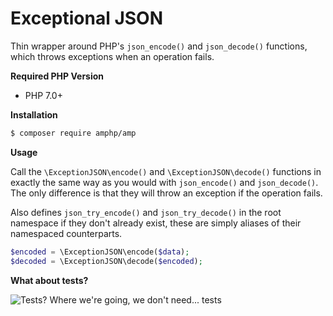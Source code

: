 # Exceptional JSON

Thin wrapper around PHP's `json_encode()` and `json_decode()` functions, which throws exceptions when an operation fails.

**Required PHP Version**

- PHP 7.0+

**Installation**

```bash
$ composer require amphp/amp
```

**Usage**

Call the `\ExceptionJSON\encode()` and `\ExceptionJSON\decode()` functions in exactly the same way as you would with
`json_encode()` and `json_decode()`. The only difference is that they will throw an exception if the operation fails.

Also defines `json_try_encode()` and `json_try_decode()` in the root namespace if they don't already exist, these are
simply aliases of their namespaced counterparts.

```php
$encoded = \ExceptionJSON\encode($data);
$decoded = \ExceptionJSON\decode($encoded);
```

**What about tests?**

![Tests? Where we're going, we don't need... tests](https://i.imgflip.com/13kfdv.jpg)
